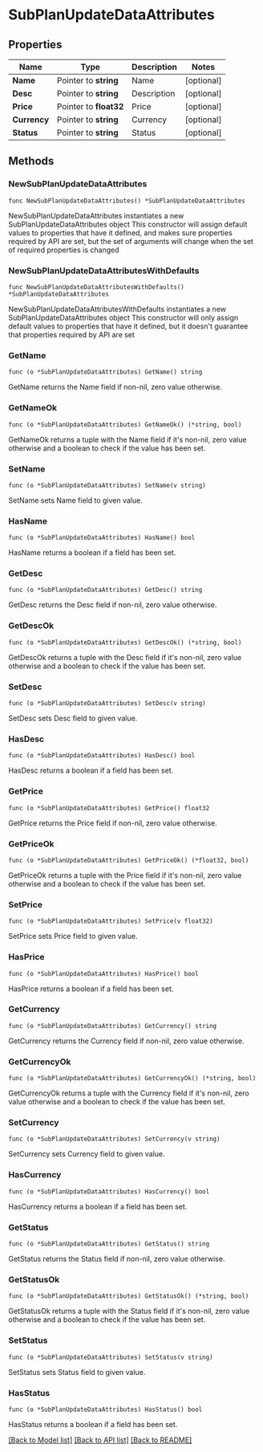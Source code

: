 # SubPlanUpdateDataAttributes

## Properties

Name | Type | Description | Notes
------------ | ------------- | ------------- | -------------
**Name** | Pointer to **string** | Name | [optional] 
**Desc** | Pointer to **string** | Description | [optional] 
**Price** | Pointer to **float32** | Price | [optional] 
**Currency** | Pointer to **string** | Currency | [optional] 
**Status** | Pointer to **string** | Status | [optional] 

## Methods

### NewSubPlanUpdateDataAttributes

`func NewSubPlanUpdateDataAttributes() *SubPlanUpdateDataAttributes`

NewSubPlanUpdateDataAttributes instantiates a new SubPlanUpdateDataAttributes object
This constructor will assign default values to properties that have it defined,
and makes sure properties required by API are set, but the set of arguments
will change when the set of required properties is changed

### NewSubPlanUpdateDataAttributesWithDefaults

`func NewSubPlanUpdateDataAttributesWithDefaults() *SubPlanUpdateDataAttributes`

NewSubPlanUpdateDataAttributesWithDefaults instantiates a new SubPlanUpdateDataAttributes object
This constructor will only assign default values to properties that have it defined,
but it doesn't guarantee that properties required by API are set

### GetName

`func (o *SubPlanUpdateDataAttributes) GetName() string`

GetName returns the Name field if non-nil, zero value otherwise.

### GetNameOk

`func (o *SubPlanUpdateDataAttributes) GetNameOk() (*string, bool)`

GetNameOk returns a tuple with the Name field if it's non-nil, zero value otherwise
and a boolean to check if the value has been set.

### SetName

`func (o *SubPlanUpdateDataAttributes) SetName(v string)`

SetName sets Name field to given value.

### HasName

`func (o *SubPlanUpdateDataAttributes) HasName() bool`

HasName returns a boolean if a field has been set.

### GetDesc

`func (o *SubPlanUpdateDataAttributes) GetDesc() string`

GetDesc returns the Desc field if non-nil, zero value otherwise.

### GetDescOk

`func (o *SubPlanUpdateDataAttributes) GetDescOk() (*string, bool)`

GetDescOk returns a tuple with the Desc field if it's non-nil, zero value otherwise
and a boolean to check if the value has been set.

### SetDesc

`func (o *SubPlanUpdateDataAttributes) SetDesc(v string)`

SetDesc sets Desc field to given value.

### HasDesc

`func (o *SubPlanUpdateDataAttributes) HasDesc() bool`

HasDesc returns a boolean if a field has been set.

### GetPrice

`func (o *SubPlanUpdateDataAttributes) GetPrice() float32`

GetPrice returns the Price field if non-nil, zero value otherwise.

### GetPriceOk

`func (o *SubPlanUpdateDataAttributes) GetPriceOk() (*float32, bool)`

GetPriceOk returns a tuple with the Price field if it's non-nil, zero value otherwise
and a boolean to check if the value has been set.

### SetPrice

`func (o *SubPlanUpdateDataAttributes) SetPrice(v float32)`

SetPrice sets Price field to given value.

### HasPrice

`func (o *SubPlanUpdateDataAttributes) HasPrice() bool`

HasPrice returns a boolean if a field has been set.

### GetCurrency

`func (o *SubPlanUpdateDataAttributes) GetCurrency() string`

GetCurrency returns the Currency field if non-nil, zero value otherwise.

### GetCurrencyOk

`func (o *SubPlanUpdateDataAttributes) GetCurrencyOk() (*string, bool)`

GetCurrencyOk returns a tuple with the Currency field if it's non-nil, zero value otherwise
and a boolean to check if the value has been set.

### SetCurrency

`func (o *SubPlanUpdateDataAttributes) SetCurrency(v string)`

SetCurrency sets Currency field to given value.

### HasCurrency

`func (o *SubPlanUpdateDataAttributes) HasCurrency() bool`

HasCurrency returns a boolean if a field has been set.

### GetStatus

`func (o *SubPlanUpdateDataAttributes) GetStatus() string`

GetStatus returns the Status field if non-nil, zero value otherwise.

### GetStatusOk

`func (o *SubPlanUpdateDataAttributes) GetStatusOk() (*string, bool)`

GetStatusOk returns a tuple with the Status field if it's non-nil, zero value otherwise
and a boolean to check if the value has been set.

### SetStatus

`func (o *SubPlanUpdateDataAttributes) SetStatus(v string)`

SetStatus sets Status field to given value.

### HasStatus

`func (o *SubPlanUpdateDataAttributes) HasStatus() bool`

HasStatus returns a boolean if a field has been set.


[[Back to Model list]](../README.md#documentation-for-models) [[Back to API list]](../README.md#documentation-for-api-endpoints) [[Back to README]](../README.md)


